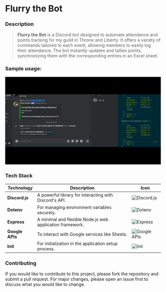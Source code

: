 # **Flurry the Bot**

### Description

> **Flurry the Bot** is a Discord bot designed to automate attendance and points tracking for my guild in Throne and Liberty. It offers a variety of commands tailored to each event, allowing members to easily log their attendance. The bot instantly updates and tallies points, synchronizing them with the corresponding entries in an Excel sheet.

### Sample usage:
![](https://github.com/CS-Martin/subd-discord-bot/blob/main-branch/docs/images/command-test.gif)

### Tech Stack

| Technology   | Description                                 | Icon                                                                                                                                  |
|--------------|---------------------------------------------|--------------------------------------------------------------------------------------------------------------------------------------|
| **Discord.js** | A powerful library for interacting with Discord's API. | ![Discord.js](https://img.shields.io/badge/Discord.js-5865F2?style=flat-square&logo=discord&logoColor=white)                        |
| **Dotenv**    | For managing environment variables securely. | ![Dotenv](https://img.shields.io/badge/Dotenv-ECD53F?style=flat-square&logo=.env&logoColor=black)                                    |
| **Express**   | A minimal and flexible Node.js web application framework. | ![Express](https://img.shields.io/badge/Express-000000?style=flat-square&logo=express&logoColor=white)                              |
| **Google APIs** | To interact with Google services like Sheets.       | ![Google APIs](https://img.shields.io/badge/Google%20APIs-4285F4?style=flat-square&logo=google&logoColor=white)                    |
| **Init**      | For initialization in the application setup process. | ![Init](https://img.shields.io/badge/Init-blue?style=flat-square)                                                                  |

### Contributing

If you would like to contribute to this project, please fork the repository and submit a pull request. For major changes, please open an issue first to discuss what you would like to change.
